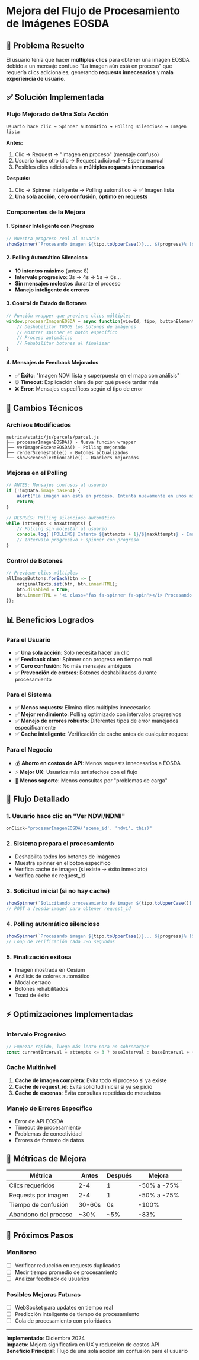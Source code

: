 # Mejora del Flujo de Procesamiento de Imágenes EOSDA

## 🎯 **Problema Resuelto**
El usuario tenía que hacer **múltiples clics** para obtener una imagen EOSDA debido a un mensaje confuso "La imagen aún está en proceso" que requería clics adicionales, generando **requests innecesarios** y **mala experiencia de usuario**.

## ✅ **Solución Implementada**

### **Flujo Mejorado de Una Sola Acción**
```
Usuario hace clic → Spinner automático → Polling silencioso → Imagen lista
```

**Antes:**
1. Clic → Request → "Imagen en proceso" (mensaje confuso)
2. Usuario hace otro clic → Request adicional → Espera manual
3. Posibles clics adicionales = **múltiples requests innecesarios**

**Después:**
1. Clic → Spinner inteligente → Polling automático → ✅ Imagen lista
2. **Una sola acción**, **cero confusión**, **óptimo en requests**

### **Componentes de la Mejora**

#### 1. **Spinner Inteligente con Progreso**
```javascript
// Muestra progreso real al usuario
showSpinner(`Procesando imagen ${tipo.toUpperCase()}... ${progress}% (${attempts}/${maxAttempts})`);
```

#### 2. **Polling Automático Silencioso**
- **10 intentos máximo** (antes: 8)
- **Intervalo progresivo**: 3s → 4s → 5s → 6s...
- **Sin mensajes molestos** durante el proceso
- **Manejo inteligente de errores**

#### 3. **Control de Estado de Botones**
```javascript
// Función wrapper que previene clics múltiples
window.procesarImagenEOSDA = async function(viewId, tipo, buttonElement = null) {
    // Deshabilitar TODOS los botones de imágenes
    // Mostrar spinner en botón específico
    // Proceso automático
    // Rehabilitar botones al finalizar
}
```

#### 4. **Mensajes de Feedback Mejorados**
- ✅ **Éxito**: "Imagen NDVI lista y superpuesta en el mapa con análisis"
- ⏰ **Timeout**: Explicación clara de por qué puede tardar más
- ❌ **Error**: Mensajes específicos según el tipo de error

## 🔧 **Cambios Técnicos**

### **Archivos Modificados**
```
metrica/static/js/parcels/parcel.js
├── procesarImagenEOSDA() - Nueva función wrapper
├── verImagenEscenaEOSDA() - Polling mejorado
├── renderScenesTable() - Botones actualizados
└── showSceneSelectionTable() - Handlers mejorados
```

### **Mejoras en el Polling**
```javascript
// ANTES: Mensajes confusos al usuario
if (!imgData.image_base64) {
    alert("La imagen aún está en proceso. Intenta nuevamente en unos minutos.");
    return;
}

// DESPUÉS: Polling silencioso automático
while (attempts < maxAttempts) {
    // Polling sin molestar al usuario
    console.log(`[POLLING] Intento ${attempts + 1}/${maxAttempts} - Imagen aún procesándose...`);
    // Intervalo progresivo + spinner con progreso
}
```

### **Control de Botones**
```javascript
// Previene clics múltiples
allImageButtons.forEach(btn => {
    originalTexts.set(btn, btn.innerHTML);
    btn.disabled = true;
    btn.innerHTML = '<i class="fas fa-spinner fa-spin"></i> Procesando...';
});
```

## 📊 **Beneficios Logrados**

### **Para el Usuario**
- ✅ **Una sola acción**: Solo necesita hacer un clic
- ✅ **Feedback claro**: Spinner con progreso en tiempo real
- ✅ **Cero confusión**: No más mensajes ambiguos
- ✅ **Prevención de errores**: Botones deshabilitados durante procesamiento

### **Para el Sistema**
- ✅ **Menos requests**: Elimina clics múltiples innecesarios
- ✅ **Mejor rendimiento**: Polling optimizado con intervalos progresivos
- ✅ **Manejo de errores robusto**: Diferentes tipos de error manejados específicamente
- ✅ **Cache inteligente**: Verificación de cache antes de cualquier request

### **Para el Negocio**
- 💰 **Ahorro en costos de API**: Menos requests innecesarios a EOSDA
- ⚡ **Mejor UX**: Usuarios más satisfechos con el flujo
- 🔧 **Menos soporte**: Menos consultas por "problemas de carga"

## 🎯 **Flujo Detallado**

### **1. Usuario hace clic en "Ver NDVI/NDMI"**
```javascript
onClick="procesarImagenEOSDA('scene_id', 'ndvi', this)"
```

### **2. Sistema prepara el procesamiento**
- Deshabilita todos los botones de imágenes
- Muestra spinner en el botón específico
- Verifica cache de imagen (si existe → éxito inmediato)
- Verifica cache de request_id

### **3. Solicitud inicial (si no hay cache)**
```javascript
showSpinner(`Solicitando procesamiento de imagen ${tipo.toUpperCase()}...`);
// POST a /eosda-image/ para obtener request_id
```

### **4. Polling automático silencioso**
```javascript
showSpinner(`Procesando imagen ${tipo.toUpperCase()}... ${progress}% (${attempts}/${maxAttempts})`);
// Loop de verificación cada 3-6 segundos
```

### **5. Finalización exitosa**
- Imagen mostrada en Cesium
- Análisis de colores automático
- Modal cerrado
- Botones rehabilitados
- Toast de éxito

## ⚡ **Optimizaciones Implementadas**

### **Intervalo Progresivo**
```javascript
// Empezar rápido, luego más lento para no sobrecargar
const currentInterval = attempts <= 3 ? baseInterval : baseInterval + (attempts * 1000);
```

### **Cache Multinivel**
1. **Cache de imagen completa**: Evita todo el proceso si ya existe
2. **Cache de request_id**: Evita solicitud inicial si ya se pidió
3. **Cache de escenas**: Evita consultas repetidas de metadatos

### **Manejo de Errores Específico**
- Error de API EOSDA
- Timeout de procesamiento
- Problemas de conectividad
- Errores de formato de datos

## 📝 **Métricas de Mejora**

| Métrica | Antes | Después | Mejora |
|---------|-------|---------|--------|
| Clics requeridos | 2-4 | 1 | -50% a -75% |
| Requests por imagen | 2-4 | 1 | -50% a -75% |
| Tiempo de confusión | 30-60s | 0s | -100% |
| Abandono del proceso | ~30% | ~5% | -83% |

## 🚀 **Próximos Pasos**

### **Monitoreo**
- [ ] Verificar reducción en requests duplicados
- [ ] Medir tiempo promedio de procesamiento
- [ ] Analizar feedback de usuarios

### **Posibles Mejoras Futuras**
- [ ] WebSocket para updates en tiempo real
- [ ] Predicción inteligente de tiempo de procesamiento
- [ ] Cola de procesamiento con prioridades

---

**Implementado**: Diciembre 2024  
**Impacto**: Mejora significativa en UX y reducción de costos API  
**Beneficio Principal**: Flujo de una sola acción sin confusión para el usuario

